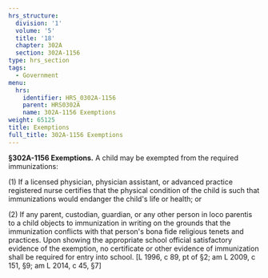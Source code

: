 ```yaml
---
hrs_structure:
  division: '1'
  volume: '5'
  title: '18'
  chapter: 302A
  section: 302A-1156
type: hrs_section
tags:
  - Government
menu:
  hrs:
    identifier: HRS_0302A-1156
    parent: HRS0302A
    name: 302A-1156 Exemptions
weight: 65125
title: Exemptions
full_title: 302A-1156 Exemptions
---
```

**§302A-1156 Exemptions.** A child may be exempted from the required immunizations:

(1) If a licensed physician, physician assistant, or advanced practice registered nurse certifies that the physical condition of the child is such that immunizations would endanger the child's life or health; or

(2) If any parent, custodian, guardian, or any other person in loco parentis to a child objects to immunization in writing on the grounds that the immunization conflicts with that person's bona fide religious tenets and practices. Upon showing the appropriate school official satisfactory evidence of the exemption, no certificate or other evidence of immunization shall be required for entry into school. [L 1996, c 89, pt of §2; am L 2009, c 151, §9; am L 2014, c 45, §7]